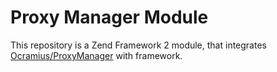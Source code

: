 # Proxy Manager Module
This repository is a Zend Framework 2 module, that integrates [Ocramius/ProxyManager](https://github.com/Ocramius/ProxyManager) with framework.